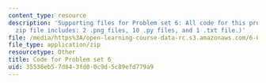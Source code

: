 ```yaml
---
content_type: resource
description: 'Supporting files for Problem set 6: All code for this problem set. (This
  zip file includes: 2 .png files, 10 .py files, and 1 .txt file.)'
file: /media/https%3A/open-learning-course-data-rc.s3.amazonaws.com/6-006-introduction-to-algorithms-spring-2008/35538eb57d843fd00c9d5c89efd779a9_ps6_all.zip
file_type: application/zip
resourcetype: Other
title: Code for Problem set 6
uid: 35538eb5-7d84-3fd0-0c9d-5c89efd779a9
---
```

